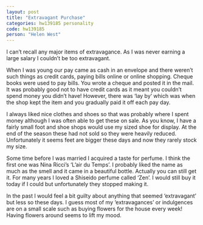 ```yaml
---
layout: post
title: "Extravagant Purchase"
categories: hw139185 personality
code: hw139185
person: "Helen West"
---
```


I can’t recall any major items of extravagance. As I was never earning a large salary I couldn’t be too extravagant.
 
When I was young our pay came as cash in an envelope and there weren’t such things as credit cards, paying bills online or online shopping. Cheque books were used to pay bills. You wrote a cheque and posted it in the mail. It was probably good not to have credit cards as it meant you couldn’t spend money you didn’t have! However, there was ‘lay by’ which was when the shop kept the item and you gradually paid it off each pay day.
 
I always liked nice clothes and shoes so that was probably where I spent money although I was often able to get these on sale. As you know, I have a fairly small foot and shoe shops would use my sized shoe for display. At the end of the season these had not sold so they were heavily reduced. Unfortunately it seems feet are bigger these days and now they rarely stock my size.
 
Some time before I was married I acquired a taste for perfume. I think the first one was Nina Ricci’s ‘L’air du Temps’. I probably liked the name as much as the smell and it came in a beautiful bottle. Actually you can still get it. For many years I loved a Shiseido perfume called ‘Zen’. I would still buy it today if I could but unfortunately they stopped making it.
 
In the past I would feel a bit guilty about anything that seemed ‘extravagant’ but less so these days. I guess most of my ‘extravagances’ or indulgences are on a small scale such as buying flowers for the house every week! Having flowers around seems to lift my mood.